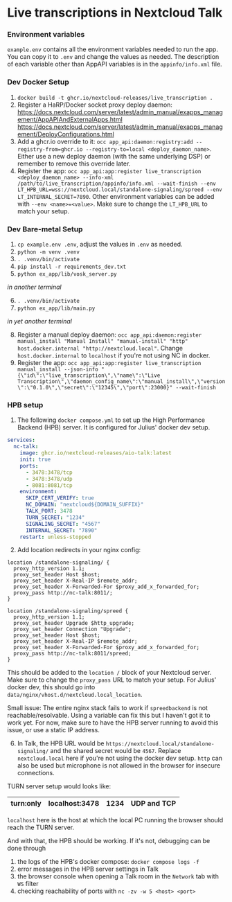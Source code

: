 # Live transcriptions in Nextcloud Talk

### Environment variables

`example.env` contains all the environment variables needed to run the app. You can copy it to `.env` and change the values as needed.
The description of each variable other than AppAPI variables is in the `appinfo/info.xml` file.

### Dev Docker Setup

1. `docker build -t ghcr.io/nextcloud-releases/live_transcription .`
2. Register a HaRP/Docker socket proxy deploy daemon:
   https://docs.nextcloud.com/server/latest/admin_manual/exapps_management/AppAPIAndExternalApps.html
   https://docs.nextcloud.com/server/latest/admin_manual/exapps_management/DeployConfigurations.html
3. Add a ghcr.io override to it: `occ app_api:daemon:registry:add --registry-from=ghcr.io --registry-to=local <deploy_daemon_name>`. Either use a new deploy daemon (with the same underlying DSP) or remember to remove this override later.
4. Register the app: `occ app_api:app:register live_transcription <deploy_daemon_name> --info-xml /path/to/live_transcription/appinfo/info.xml --wait-finish --env LT_HPB_URL=wss://nextcloud.local/standalone-signaling/spreed --env LT_INTERNAL_SECRET=7890`. Other environment variables can be added with `--env <name>=<value>`. Make sure to change the `LT_HPB_URL` to match your setup.

### Dev Bare-metal Setup

1. `cp example.env .env`, adjust the values in `.env` as needed.
2. `python -m venv .venv`
3. `. .venv/bin/activate`
4. `pip install -r requirements_dev.txt`
5. `python ex_app/lib/vosk_server.py`

_in another terminal_

6. `. .venv/bin/activate`
7. `python ex_app/lib/main.py`

_in yet another terminal_

8. Register a manual deploy daemon: `occ app_api:daemon:register manual_install "Manual Install" "manual-install" "http" host.docker.internal "http://nextcloud.local"`. Change `host.docker.internal` to `localhost` if you're not using NC in docker.
9. Register the app: `occ app_api:app:register live_transcription manual_install --json-info "{\"id\":\"live_transcription\",\"name\":\"Live Transcription\",\"daemon_config_name\":\"manual_install\",\"version\":\"0.1.0\",\"secret\":\"12345\",\"port\":23000}" --wait-finish`

### HPB setup

1. The following `docker compose.yml` to set up the High Performance Backend (HPB) server. It is configured for Julius' docker dev setup.

```yaml
services:
  nc-talk:
    image: ghcr.io/nextcloud-releases/aio-talk:latest
    init: true
    ports:
      - 3478:3478/tcp
      - 3478:3478/udp
      - 8081:8081/tcp
    environment:
      SKIP_CERT_VERIFY: true
      NC_DOMAIN: "nextcloud${DOMAIN_SUFFIX}"
      TALK_PORT: 3478
      TURN_SECRET: "1234"
      SIGNALING_SECRET: "4567"
      INTERNAL_SECRET: "7890"
    restart: unless-stopped
```

2. Add location redirects in your nginx config:

```nginx
location /standalone-signaling/ {
  proxy_http_version 1.1;
  proxy_set_header Host $host;
  proxy_set_header X-Real-IP $remote_addr;
  proxy_set_header X-Forwarded-For $proxy_add_x_forwarded_for;
  proxy_pass http://nc-talk:8011/;
}

location /standalone-signaling/spreed {
  proxy_http_version 1.1;
  proxy_set_header Upgrade $http_upgrade;
  proxy_set_header Connection "Upgrade";
  proxy_set_header Host $host;
  proxy_set_header X-Real-IP $remote_addr;
  proxy_set_header X-Forwarded-For $proxy_add_x_forwarded_for;
  proxy_pass http://nc-talk:8011/spreed;
}
```

This should be added to the `location /` block of your Nextcloud server. Make sure to change the `proxy_pass` URL to match your setup.
For Julius' docker dev, this should go into `data/nginx/vhost.d/nextcloud.local_location`.

Small issue: The entire nginx stack fails to work if `spreedbackend` is not reachable/resolvable. Using a variable can fix this but I haven't got it to work yet. For now, make sure to have the HPB server running to avoid this issue, or use a static IP address.

6. In Talk, the HPB URL would be `https://nextcloud.local/standalone-signaling/` and the shared secret would be `4567`. Replace `nextcloud.local` here if you're not using the docker dev setup. `http` can also be used but microphone is not allowed in the browser for insecure connections.

TURN server setup would looks like:

|turn:only|localhost:3478|1234|UDP and TCP|
|-|-|-|-|

`localhost` here is the host at which the local PC running the browser should reach the TURN server.

And with that, the HPB should be working.
If it's not, debugging can be done through
1. the logs of the HPB's docker compose: `docker compose logs -f`
2. error messages in the HPB server settings in Talk
3. the browser console when opening a Talk room in the `Network` tab with `WS` filter
4. checking reachability of ports with `nc -zv -w 5 <host> <port>`
